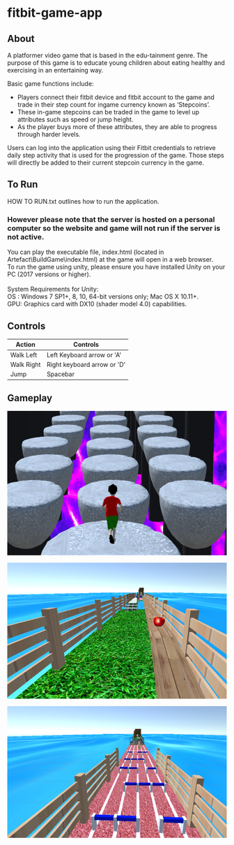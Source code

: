 # fitbit-game-app #

## About ##
A platformer video game that is based in the edu-tainment genre. The purpose of this game is to educate young children about eating healthy and exercising in an entertaining way. 

Basic game functions include:
* Players connect their fitbit device and fitbit account to the game and trade in their step count for ingame currency known as ‘Stepcoins’. 
* These in-game stepcoins can be traded in the game to level up attributes such as speed or jump height. 
* As the player buys more of these attributes, they are able to progress through harder levels.

Users can log into the application using their Fitbit credentials to retrieve daily step activity that
is used for the progression of the game. Those steps will directly be added to their current stepcoin currency in the game.

## To Run ##
HOW TO RUN.txt outlines how to run the application. 

### However please note that the server is hosted on a personal computer so the website and game will not run if the server is not active. ###

You can play the executable file, index.html (located in Artefact\BuildGame\index.html) at the game will open in a web browser.\
To run the game using unity, please ensure you have installed Unity on your PC (2017
versions or higher).\
\
System Requirements for Unity:\
OS : Windows 7 SP1+, 8, 10, 64-bit versions only; Mac OS X 10.11+.\
GPU: Graphics card with DX10 (shader model 4.0) capabilities.

## Controls ##

Action  	  	| Controls
--------------- | -------------
Walk Left 	  	| Left Keyboard arrow or 'A'
Walk Right	  	| Right keyboard arrow or 'D'
Jump		  	| Spacebar

## Gameplay ##

![Alt text](Images/Cap4.PNG?raw=true "Gameplay")

![Alt text](Images/Cap5.PNG?raw=true "Gameplay")

![Alt text](Images/Cap6.PNG?raw=true "Gameplay")
